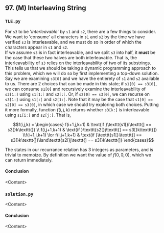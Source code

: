 ## 97. (M) Interleaving String

### `TLE.py`
For `s3` to be '*interleavable*' by `s1` and `s2`, there are a few things to consider. We want to 'consume' all characters in `s1` and `s2` by the time we have verified `s3` is interleavable, and we must do so in order of which the characters appear in `s1` and `s2`.  
If we assume `s3` is in fact interleavable, and we split `s3` into half, it **must** be the case that these two halves are both interleavable. That is, the interleavability of `s3` relies on the interleavability of two of its substrings. This tells us that we should be taking a dynamic programming approach to this problem, which we will do so by first implementing a top-down solution.  
Say we are examining `s3[0]` and we have the entierety of `s1` and `s2` available to us. There are 2 choices that can be made in this state; if `s1[0] == s3[0]`, we can consume `s1[0]` and recursively examine the interleavability of `s3[1:]` using `s1[1:]` and `s2[:]`. Or, if `s2[0] == s3[0]`, we can recurse on `s3[1:]` using `s1[:]` and `s2[1:]`. Note that it may be the case that `s1[0] == s2[0] == s3[0]`, in which case we should try exploring both choices. Putting it more formally, function $f(i,j,k)$ returns whether `s3[k:]` is interleavable using `s1[i:]` and `s2[j:]`. That is,  
```math
f(i,j,k) =
\begin{cases}
f(i+1,j,k+1) & \text{if }\texttt{s1[}i\texttt{] == s3[}k\texttt{]} \\
f(i,j+1,k+1) & \text{if }\texttt{s2[}j\texttt{] == s3[}k\texttt{]} \\f(i+1,j,k+1) \lor f(i,j+1,k+1) & \text{if }\texttt{s1[}i\texttt{] == s3[}k\texttt{]}\land\texttt{s2[}j\texttt{] == s3[}k\texttt{]}
\end{cases}
```
The states in our recurrance relation has 3 integers as parameters, and is trivial to memoize. By definition we want the value of $f(0,0,0)$, which we can return immediately.  

#### Conclusion
\<Content\>  
  

### `solution.py`
\<Content\>  

#### Conclusion
\<Content\>  
  

